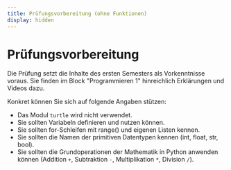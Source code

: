 ```yaml
---
title: Prüfungsvorbereitung (ohne Funktionen)
display: hidden
---
```


# Prüfungsvorbereitung

Die Prüfung setzt die Inhalte des ersten Semesters als Vorkenntnisse voraus. Sie finden im Block "Programmieren 1" hinreichlich Erklärungen und Videos dazu.

Konkret können Sie sich auf folgende Angaben stützen:
- Das Modul `turtle` wird nicht verwendet.
- Sie sollten Variabeln definieren und nutzen können.
- Sie sollten for-Schleifen mit range() und eigenen Listen kennen.
- Sie sollten die Namen der primitiven Datentypen kennen (int, float, str, bool).
- Sie sollten die Grundoperationen der Mathematik in Python anwenden können (Addition `+`, Subtraktion `-`, Multiplikation `*`, Division `/`).

